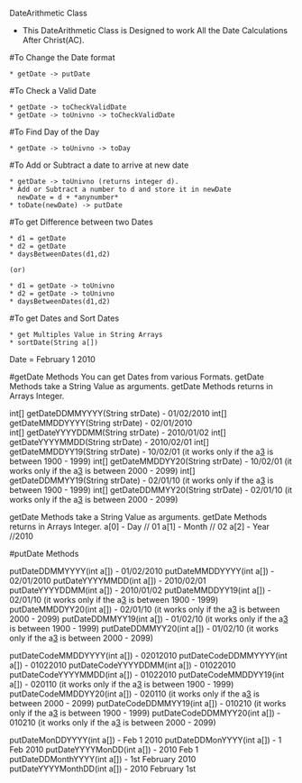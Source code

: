 DateArithmetic Class

* This DateArithmetic Class is Designed to work All the Date Calculations After Christ(AC).

#To Change the Date format

    * getDate -> putDate

#To Check a Valid Date

    * getDate -> toCheckValidDate
    * getDate -> toUnivno -> toCheckValidDate

#To Find Day of the Day

    * getDate -> toUnivno -> toDay

#To Add or Subtract a date to arrive at new date

    * getDate -> toUnivno (returns integer d).
    * Add or Subtract a number to d and store it in newDate
      newDate = d + *anynumber*
    * toDate(newDate) -> putDate

#To get Difference between two Dates

    * d1 = getDate
    * d2 = getDate
    * daysBetweenDates(d1,d2)

    (or)

    * d1 = getDate -> toUnivno
    * d2 = getDate -> toUnivno
    * daysBetweenDates(d1,d2)

#To get Dates and Sort Dates

    * get Multiples Value in String Arrays
    * sortDate(String a[])

Date = February 1 2010

#getDate Methods
  You can get Dates from various Formats. getDate Methods take a String Value as arguments. getDate Methods returns in Arrays Integer.


  int[] getDateDDMMYYYY(String strDate) - 01/02/2010
  int[] getDateMMDDYYYY(String strDate) - 02/01/2010  
  int[] getDateYYYYDDMM(String strDate) - 2010/01/02
  int[] getDateYYYYMMDD(String strDate) - 2010/02/01
  int[] getDateMMDDYY19(String strDate) - 10/02/01 (it works only if the a[3](year) is between 1900 - 1999)
  int[] getDateMMDDYY20(String strDate) - 10/02/01 (it works only if the a[3](year) is between 2000 - 2099)
  int[] getDateDDMMYY19(String strDate) - 02/01/10 (it works only if the a[3](year) is between 1900 - 1999)
  int[] getDateDDMMYY20(String strDate) - 02/01/10 (it works only if the a[3](year) is between 2000 - 2099)

   getDate Methods take a String Value as arguments. getDate Methods returns in Arrays Integer.
   a[0] - Day   // 01
   a[1] - Month // 02
   a[2] - Year  //2010

#putDate Methods

  putDateDDMMYYYY(int a[]) - 01/02/2010
  putDateMMDDYYYY(int a[]) - 02/01/2010
  putDateYYYYMMDD(int a[]) - 2010/02/01
  putDateYYYYDDMM(int a[]) - 2010/01/02
  putDateMMDDYY19(int a[]) - 02/01/10 (it works only if the a[3](year) is between 1900 - 1999)
  putDateMMDDYY20(int a[]) - 02/01/10 (it works only if the a[3](year) is between 2000 - 2099)
  putDateDDMMYY19(int a[]) - 01/02/10 (it works only if the a[3](year) is between 1900 - 1999)
  putDateDDMMYY20(int a[]) - 01/02/10 (it works only if the a[3](year) is between 2000 - 2099)

  putDateCodeMMDDYYYY(int a[]) - 02012010
  putDateCodeDDMMYYYY(int a[]) - 01022010
  putDateCodeYYYYDDMM(int a[]) - 01022010
  putDateCodeYYYYMMDD(int a[]) - 01022010
  putDateCodeMMDDYY19(int a[]) - 020110 (it works only if the a[3](year) is between 1900 - 1999)
  putDateCodeMMDDYY20(int a[]) - 020110 (it works only if the a[3](year) is between 2000 - 2099)
  putDateCodeDDMMYY19(int a[]) - 010210 (it works only if the a[3](year) is between 1900 - 1999)
  putDateCodeDDMMYY20(int a[]) - 010210 (it works only if the a[3](year) is between 2000 - 2099)

  putDateMonDDYYYY(int a[]) - Feb 1 2010
  putDateDDMonYYYY(int a[]) - 1 Feb 2010
  putDateYYYYMonDD(int a[]) - 2010 Feb 1
  putDateDDMonthYYYY(int a[]) - 1st February 2010
  putDateYYYYMonthDD(int a[]) - 2010 February 1st

